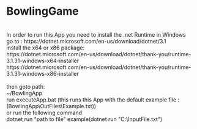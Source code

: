 # BowlingGame
<br/>
In order to run this App you need to install the .net Runtime in Windows<br/>
go to : https://dotnet.microsoft.com/en-us/download/dotnet/3.1<br/>
install the  x64 or x86 package:<br/>
https://dotnet.microsoft.com/en-us/download/dotnet/thank-you/runtime-3.1.31-windows-x64-installer<br/>
https://dotnet.microsoft.com/en-us/download/dotnet/thank-you/runtime-3.1.31-windows-x86-installer<br/>
<br/>
then goto path:<br/>
~/BowlingApp<br/>
run executeApp.bat (this runs this App with the default example file : (BowlingApp\OutFiles\Example.txt))<br/>
or run the following command<br/>
dotnet run "path to file" example(dotnet run "C:\InputFile.txt")<br/>
